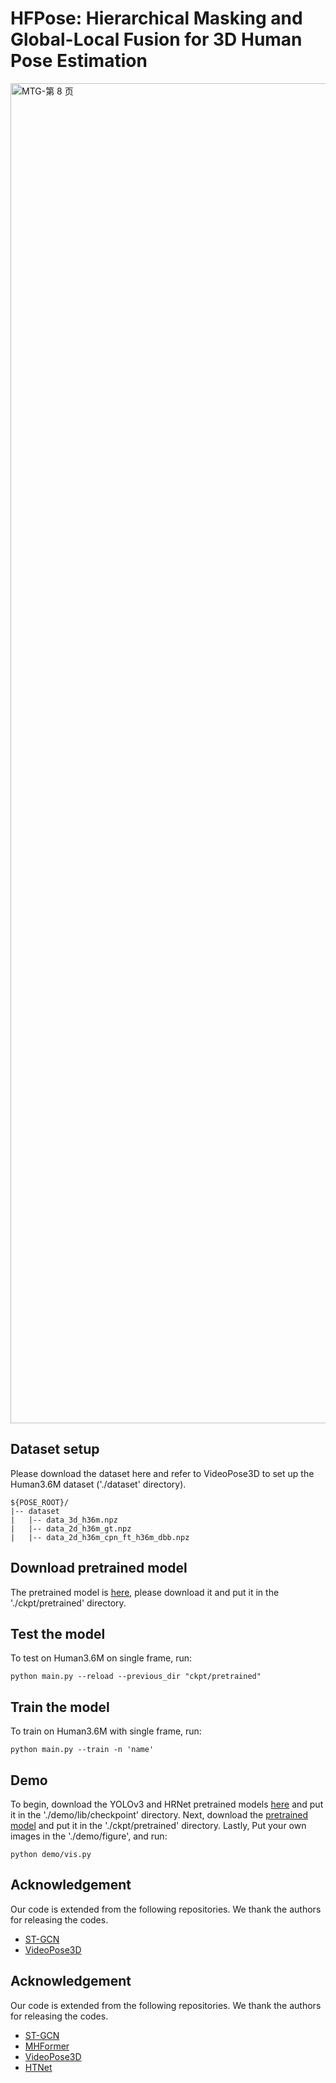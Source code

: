 # HFPose: Hierarchical Masking and Global-Local Fusion for 3D Human Pose Estimation
<img width="7796" height="2144" alt="MTG-第 8 页" src="https://github.com/user-attachments/assets/75a31c9e-1505-44c1-930b-5ffd382067f2" />


## Dataset setup
Please download the dataset here and refer to VideoPose3D to set up the Human3.6M dataset ('./dataset' directory).

```
${POSE_ROOT}/
|-- dataset
|   |-- data_3d_h36m.npz
|   |-- data_2d_h36m_gt.npz
|   |-- data_2d_h36m_cpn_ft_h36m_dbb.npz
```


## Download pretrained model



The pretrained model is [here](https://drive.google.com/file/d/154CXOJZpQ3Ed1HV41JvBFa2NhJKPv17R/view?usp=sharing), please download it and put it in the './ckpt/pretrained' directory.

## Test the model



To test on Human3.6M on single frame, run:

```
python main.py --reload --previous_dir "ckpt/pretrained" 
```



## Train the model



To train on Human3.6M with single frame, run:

```
python main.py --train -n 'name'
```



## Demo



To begin, download the YOLOv3 and HRNet pretrained models [here](https://drive.google.com/drive/folders/1LX5zhZGlZjckgfpNroWsuu84xyyFYE5X) and put it in the './demo/lib/checkpoint' directory. Next, download the [pretrained model](https://drive.google.com/file/d/154CXOJZpQ3Ed1HV41JvBFa2NhJKPv17R/view?usp=sharing) and put it in the './ckpt/pretrained' directory. Lastly, Put your own images in the './demo/figure', and run:

```
python demo/vis.py
```

## Acknowledgement



Our code is extended from the following repositories. We thank the authors for releasing the codes.

- [ST-GCN](https://github.com/vanoracai/Exploiting-Spatial-temporal-Relationships-for-3D-Pose-Estimation-via-Graph-Convolutional-Networks)
- [VideoPose3D](https://github.com/facebookresearch/VideoPose3D)
## Acknowledgement



Our code is extended from the following repositories. We thank the authors for releasing the codes.

- [ST-GCN](https://github.com/vanoracai/Exploiting-Spatial-temporal-Relationships-for-3D-Pose-Estimation-via-Graph-Convolutional-Networks)
- [MHFormer](https://github.com/Vegetebird/MHFormer)
- [VideoPose3D](https://github.com/facebookresearch/VideoPose3D)
- [HTNet](https://github.com/vefalun/HTNet/tree/main)

